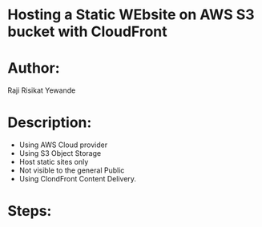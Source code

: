 # Hosting a Static WEbsite on AWS S3 bucket with CloudFront

# Author:
Raji Risikat Yewande

# Description:
 * Using AWS Cloud provider
 * Using S3 Object Storage
 * Host static sites only
 * Not visible to the general Public
 * Using ClondFront Content Delivery.

# Steps:
